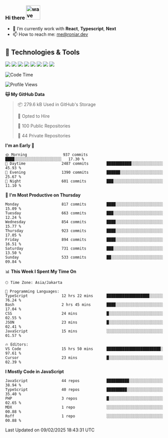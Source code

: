 ### Hi there <img src="https://i.ibb.co/q0Hx1KK/wave.gif" alt="wave" width="45px">

- 🌱 I’m currently work with **React**, **Typescript**, **Next**
- 📫 How to reach me: me@roniar.dev

## 🔧 Technologies & Tools

![](https://img.shields.io/badge/OS-Linux-informational?style=flat&logo=linux&logoColor=white&color=2bbc8a)
![](https://img.shields.io/badge/OS-Windows-informational?style=flat&logo=windows&logoColor=white&color=2bbc8a)
![](https://img.shields.io/badge/Code-JavaScript-informational?style=flat&logo=javascript&logoColor=white&color=2bbc8a)
![](https://img.shields.io/badge/Code-Golang-informational?style=flat&logo=go&logoColor=white&color=2bbc8a)
![](https://img.shields.io/badge/Code-React-informational?style=flat&logo=react&logoColor=white&color=2bbc8a)
![](https://img.shields.io/badge/Code-Next-informational?style=flat&logo=next.js&logoColor=white&color=2bbc8a)
![](https://img.shields.io/badge/Shell-Bash-informational?style=flat&logo=gnu-bash&logoColor=white&color=2bbc8a)
![](https://img.shields.io/badge/Tools-Docker-informational?style=flat&logo=docker&logoColor=white&color=2bbc8a)

<!--START_SECTION:waka-->
![Code Time](http://img.shields.io/badge/Code%20Time-2%2C317%20hrs%2020%20mins-blue)

![Profile Views](http://img.shields.io/badge/Profile%20Views-0-blue)

**🐱 My GitHub Data** 

> 📦 279.6 kB Used in GitHub's Storage 
 > 
> 💼 Opted to Hire
 > 
> 📜 100 Public Repositories 
 > 
> 🔑 44 Private Repositories 
 > 
**I'm an Early 🐤** 

```text
🌞 Morning                937 commits         ████░░░░░░░░░░░░░░░░░░░░░   17.30 % 
🌆 Daytime                2487 commits        ███████████░░░░░░░░░░░░░░   45.93 % 
🌃 Evening                1390 commits        ██████░░░░░░░░░░░░░░░░░░░   25.67 % 
🌙 Night                  601 commits         ███░░░░░░░░░░░░░░░░░░░░░░   11.10 % 
```
📅 **I'm Most Productive on Thursday** 

```text
Monday                   817 commits         ████░░░░░░░░░░░░░░░░░░░░░   15.09 % 
Tuesday                  663 commits         ███░░░░░░░░░░░░░░░░░░░░░░   12.24 % 
Wednesday                854 commits         ████░░░░░░░░░░░░░░░░░░░░░   15.77 % 
Thursday                 923 commits         ████░░░░░░░░░░░░░░░░░░░░░   17.05 % 
Friday                   894 commits         ████░░░░░░░░░░░░░░░░░░░░░   16.51 % 
Saturday                 731 commits         ███░░░░░░░░░░░░░░░░░░░░░░   13.50 % 
Sunday                   533 commits         ██░░░░░░░░░░░░░░░░░░░░░░░   09.84 % 
```


📊 **This Week I Spent My Time On** 

```text
🕑︎ Time Zone: Asia/Jakarta

💬 Programming Languages: 
TypeScript               12 hrs 22 mins      ███████████████████░░░░░░   76.24 % 
Bash                     2 hrs 45 mins       ████░░░░░░░░░░░░░░░░░░░░░   17.04 % 
CSS                      24 mins             █░░░░░░░░░░░░░░░░░░░░░░░░   02.55 % 
JSON                     23 mins             █░░░░░░░░░░░░░░░░░░░░░░░░   02.41 % 
JavaScript               15 mins             ░░░░░░░░░░░░░░░░░░░░░░░░░   01.57 % 

🔥 Editors: 
VS Code                  15 hrs 50 mins      ████████████████████████░   97.61 % 
Cursor                   23 mins             █░░░░░░░░░░░░░░░░░░░░░░░░   02.39 % 
```

**I Mostly Code in JavaScript** 

```text
JavaScript               44 repos            ██████████░░░░░░░░░░░░░░░   38.94 % 
TypeScript               40 repos            █████████░░░░░░░░░░░░░░░░   35.40 % 
PHP                      3 repos             █░░░░░░░░░░░░░░░░░░░░░░░░   02.65 % 
MDX                      1 repo              ░░░░░░░░░░░░░░░░░░░░░░░░░   00.88 % 
Roff                     1 repo              ░░░░░░░░░░░░░░░░░░░░░░░░░   00.88 % 
```




 Last Updated on 09/02/2025 18:43:31 UTC
<!--END_SECTION:waka-->
